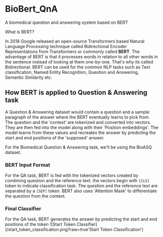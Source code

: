 # BioBert_QnA
A biomedical question and answering system based on BERT

What is BERT?

In 2018 Google released an open-source Transformers based Natural Language Processing technique called Bidirectional Encoder Representations from Transformers
or commonly called <b>BERT</b>. The advantage of BERT is that it processes words in relation to all other words in the sentence instead of looking at them one-by-one.
That's why its called Bidirectional. BERT can be used for the common NLP tasks such as Text classification, Named Entity Recognition, Question and Answering, 
Semantic Similarity etc. 


## How BERT is applied to Question & Answering task

A Question & Answering dataset would contain a question and a sample paragraph of the answer where the BERT eventually learns to pick from. The question and the 'context'
are tokenized and converted into vectors. They are then fed into the model along with their 'Position embeddings'. The model learns from these values and recreates the 
answer by predicting the start and end positions of the 'supposed' answer.

For the Biomedical Question & Answering task, we'll be using the BioASQ dataset. 


### BERT Input Format
For the QA task, BERT is fed with the tokenized vectors created by combining question and the reference text. the vectors begin with `[CLS]` token to indicate classification 
task. The question and the reference text are separated by a `[SEP]` token. BERT also uses 'Attention Mask' to differentiate the question from the context. 

### Final Classifier
For the QA task, BERT generates the answer by predicting the start and end positions of the token
![Start Token Classifier](/start_token_classification.png?raw=true'Start Token Classification')

